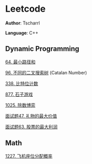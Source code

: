 # Leetcode

**Author**: Tscharrl

**Language**: C++



## Dynamic Programming

[64. 最小路径和](https://github.com/Tscharrl/Leetcode/blob/master/64.%20%E6%9C%80%E5%B0%8F%E8%B7%AF%E5%BE%84%E5%92%8C.cpp)

[96. 不同的二叉搜索树](https://github.com/Tscharrl/Leetcode/blob/master/96.%20%E4%B8%8D%E5%90%8C%E7%9A%84%E4%BA%8C%E5%8F%89%E6%90%9C%E7%B4%A2%E6%A0%91.cpp) (Catalan Number)

[338. 比特位计数](https://github.com/Tscharrl/Leetcode/blob/master/338.%20%E6%AF%94%E7%89%B9%E4%BD%8D%E8%AE%A1%E6%95%B0.cpp)

[877. 石子游戏](https://github.com/Tscharrl/Leetcode/blob/master/877.%20%E7%9F%B3%E5%AD%90%E6%B8%B8%E6%88%8F.cpp)

[1025. 除数博弈](https://github.com/Tscharrl/Leetcode/blob/master/1025.%20%E9%99%A4%E6%95%B0%E5%8D%9A%E5%BC%88.cpp)

[面试题47. 礼物的最大价值](https://github.com/Tscharrl/Leetcode/blob/master/%E9%9D%A2%E8%AF%95%E9%A2%9847.%20%E7%A4%BC%E7%89%A9%E7%9A%84%E6%9C%80%E5%A4%A7%E4%BB%B7%E5%80%BC.cpp)

[面试题63. 股票的最大利润](https://github.com/Tscharrl/Leetcode/blob/master/%E9%9D%A2%E8%AF%95%E9%A2%9863.%20%E8%82%A1%E7%A5%A8%E7%9A%84%E6%9C%80%E5%A4%A7%E5%88%A9%E6%B6%A6.cpp)



## Math

[1227. 飞机座位分配概率](https://github.com/Tscharrl/Leetcode/blob/master/1227.%20%E9%A3%9E%E6%9C%BA%E5%BA%A7%E4%BD%8D%E5%88%86%E9%85%8D%E6%A6%82%E7%8E%87.cpp)
